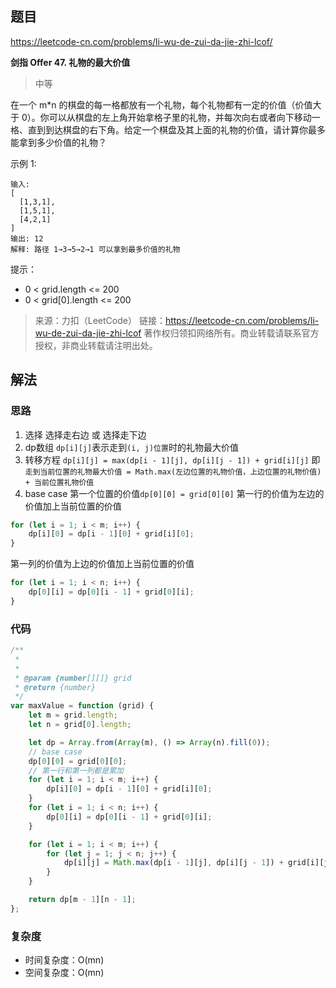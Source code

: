 ## 题目
https://leetcode-cn.com/problems/li-wu-de-zui-da-jie-zhi-lcof/

**剑指 Offer 47. 礼物的最大价值**
>中等

在一个 m*n 的棋盘的每一格都放有一个礼物，每个礼物都有一定的价值（价值大于 0）。你可以从棋盘的左上角开始拿格子里的礼物，并每次向右或者向下移动一格、直到到达棋盘的右下角。给定一个棋盘及其上面的礼物的价值，请计算你最多能拿到多少价值的礼物？


示例 1:
```
输入: 
[
  [1,3,1],
  [1,5,1],
  [4,2,1]
]
输出: 12
解释: 路径 1→3→5→2→1 可以拿到最多价值的礼物
```

提示：

* 0 < grid.length <= 200
* 0 < grid[0].length <= 200

>来源：力扣（LeetCode）
链接：https://leetcode-cn.com/problems/li-wu-de-zui-da-jie-zhi-lcof
著作权归领扣网络所有。商业转载请联系官方授权，非商业转载请注明出处。

## 解法
### 思路
1. 选择
选择走右边 或 选择走下边
2. dp数组
`dp[i][j]`表示走到`(i, j)位置`时的礼物最大价值
3. 转移方程
`dp[i][j] = max(dp[i - 1][j], dp[i][j - 1]) + grid[i][j]`
即`走到当前位置的礼物最大价值 = Math.max(左边位置的礼物价值，上边位置的礼物价值) + 当前位置礼物价值`
4. base case
第一个位置的价值`dp[0][0] = grid[0][0]`
第一行的价值为左边的价值加上当前位置的价值
```js
for (let i = 1; i < m; i++) {
    dp[i][0] = dp[i - 1][0] + grid[i][0];
}
```
第一列的价值为上边的价值加上当前位置的价值
```js
for (let i = 1; i < n; i++) {
    dp[0][i] = dp[0][i - 1] + grid[0][i];
}
```
### 代码
```js
/**
 * 
 *
 * @param {number[][]} grid
 * @return {number}
 */
var maxValue = function (grid) {
    let m = grid.length;
    let n = grid[0].length;

    let dp = Array.from(Array(m), () => Array(n).fill(0));
    // base case
    dp[0][0] = grid[0][0];
    // 第一行和第一列都是累加
    for (let i = 1; i < m; i++) {
        dp[i][0] = dp[i - 1][0] + grid[i][0];
    }
    for (let i = 1; i < n; i++) {
        dp[0][i] = dp[0][i - 1] + grid[0][i];
    }

    for (let i = 1; i < m; i++) {
        for (let j = 1; j < n; j++) {
            dp[i][j] = Math.max(dp[i - 1][j], dp[i][j - 1]) + grid[i][j];
        }
    }

    return dp[m - 1][n - 1];
};
```
### 复杂度
 * 时间复杂度：O(mn)
 * 空间复杂度：O(mn)